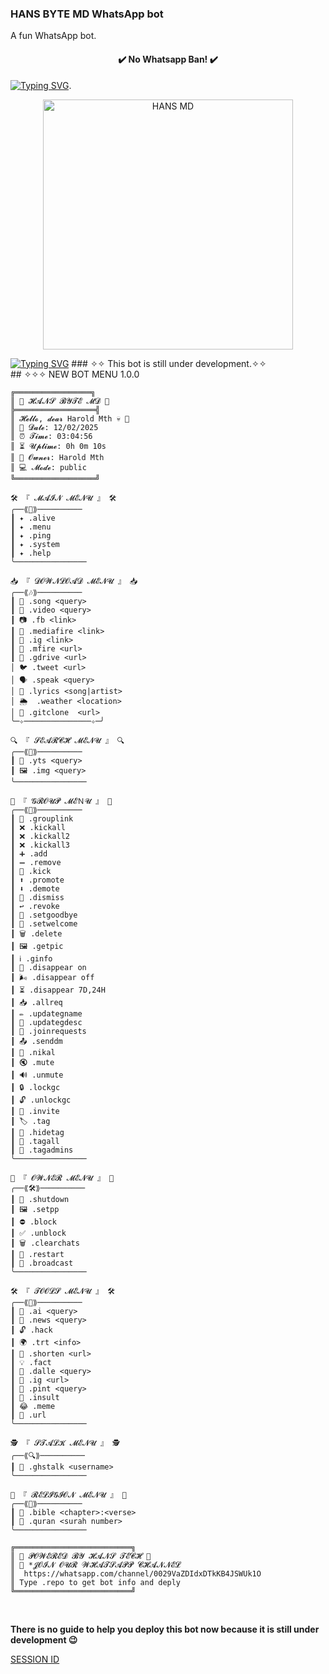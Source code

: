 ### HANS BYTE MD WhatsApp bot

A fun WhatsApp bot.

<h4 align="center"> ✔️ No Whatsapp Ban! ✔️</h4>
<a href="https://git.io/typing-svg"><img src="https://readme-typing-svg.demolab.com?font=EB+Garamond&pause=1000&width=435&lines=HANS+BYTE+BOT+BY+HANS+TECH+" alt="Typing SVG" /></a>.

<p align="center">
  <a href="https://i.ibb.co/FLSgNhW9/Free.png">
    <img alt="HANS MD" height="400" src="https://i.ibb.co/FLSgNhW9/Free.png">
  </a>
</p>
<a href="https://git.io/typing-svg"><img src="https://readme-typing-svg.demolab.com?font=EB+Garamond&pause=1000&width=435&lines=BEST+WA+MULTIFUNCTIONAL+BOT" alt="Typing SVG" /></a>
### ✧✧ This bot is still under development.✧✧
</br>
## ✧✧✧ NEW BOT MENU 1.0.0 

```
╔═════════════════╗
║ 🚀 𝓗𝓐𝓝𝓢 𝓑𝓨𝓣𝓔 𝓜𝓓 🚀           
╠══════════════════╣
║ 𝓗𝓮𝓵𝓵𝓸, 𝓭𝓮𝓪𝓻 Harold Mth 💀 🎩
║ 📅 𝓓𝓪𝓽𝓮: 12/02/2025
║ ⏰ 𝓣𝓲𝓶𝓮: 03:04:56
║ ⏳ 𝓤𝓹𝓽𝓲𝓶𝓮: 0h 0m 10s
║ 👑 𝓞𝔀𝓷𝓮𝓻: Harold Mth
║ 💻 𝓜𝓸𝓭𝓮: public
╚══════════════════╝

🛠 『 𝓜𝓐𝓘𝓝 𝓜𝓔𝓝𝓤 』 🛠
╭──⟪📌⟫──────────
┃ ✦ .alive
┃ ✦ .menu
┃ ✦ .ping
┃ ✦ .system
┃ ✦ .help
╰────────────────

📥 『 𝓓𝓞𝓦𝓝𝓛𝓞𝓐𝓓 𝓜𝓔𝓝𝓤 』 📥
╭──⟪🎶⟫──────────
┃ 🎵 .song <query>
┃ 🎥 .video <query>
┃ 📷 .fb <link>
┃ 🔗 .mediafire <link>
┃ 📸 .ig <link>
┃ 📁 .mfire <url>
┃ 📁 .gdrive <url>
│ 🐦 .tweet <url>         
│ 🗣 .speak <query>       
│ 🎼 .lyrics <song|artist> 
│ 🌦  .weather <location>              
│ 🐙 .gitclone  <url>         
╰─✧───────────────✧─╯

🔍 『 𝓢𝓔𝓐𝓡𝓒𝓗 𝓜𝓔𝓝𝓤 』 🔍
╭──⟪🔎⟫──────────
┃ 🔎 .yts <query>
┃ 🖼 .img <query>
╰────────────────

👥 『 𝓖𝓡𝓞𝓤𝓟 𝓜𝓔Ｎ𝓤 』 👥  
╭──⟪📢⟫──────────  
┃ 🔗 .grouplink  
┃ ❌ .kickall  
┃ ❌ .kickall2  
┃ ❌ .kickall3  
┃ ➕ .add  
┃ ➖ .remove  
┃ 🚪 .kick  
┃ ⬆ .promote  
┃ ⬇ .demote  
┃ 🚫 .dismiss  
┃ ↩ .revoke  
┃ 👋 .setgoodbye  
┃ 💬 .setwelcome  
┃ 🗑 .delete  
┃ 🖼 .getpic  
┃ ℹ .ginfo  
┃ 💨 .disappear on  
┃ 🌬 .disappear off  
┃ ⏳ .disappear 7D,24H  
┃ 📥 .allreq  
┃ ✏ .updategname  
┃ 📝 .updategdesc  
┃ 🤝 .joinrequests  
┃ 📤 .senddm  
┃ 🚶 .nikal  
┃ 🔇 .mute  
┃ 🔊 .unmute  
┃ 🔒 .lockgc  
┃ 🔓 .unlockgc  
┃ 📩 .invite  
┃ 🏷 .tag  
┃ 🙈 .hidetag  
┃ 📣 .tagall  
┃ 👑 .tagadmins  
╰────────────────

👑 『 𝓞𝓦𝓝𝓔𝓡 𝓜𝓔𝓝𝓤 』 👑
╭──⟪🛠⟫──────────
┃ 📴 .shutdown
┃ 🖼 .setpp
┃ ⛔ .block
┃ ✅ .unblock
┃ 🗑 .clearchats
┃ 🔄 .restart
┃ 📢 .broadcast
╰────────────────

🛠 『 𝓣𝓞𝓞𝓛𝓢 𝓜𝓔𝓝𝓤 』 🛠
╭──⟪🔧⟫──────────
┃ 🤖 .ai <query>
┃ 📰 .news <query>
┃ 🔓 .hack
┃ 🌍 .trt <info>
┃ 🔗 .shorten <url>
┃ 💡 .fact
┃ 🎨 .dalle <query>
┃ 📸 .ig <url>
┃ 📌 .pint <query>
┃ 🤬 .insult 
┃ 😂 .meme
┃ 🔗 .url
╰────────────────

🕵 『 𝓢𝓣𝓐𝓛𝓚 𝓜𝓔𝓝𝓤 』 🕵
╭──⟪🔍⟫──────────
┃ 🔎 .ghstalk <username>
╰────────────────

📖 『 𝓡𝓔𝓛𝓘𝓖𝓘𝓞𝓝 𝓜𝓔𝓝𝓤 』 📖
╭──⟪📖⟫──────────
┃ 📖 .bible <chapter>:<verse>
┃ 🕌 .quran <surah number>
╰────────────────

╔══════════════════════════╗
║ 🚀 𝓟𝓞𝓦𝓔𝓡𝓔𝓓 𝓑𝓨 𝓗𝓐𝓝𝓢 𝓣𝓔𝓒𝓗 🚀
║ 🔗 *𝓙𝓞𝓘𝓝 𝓞𝓤𝓡 𝓦𝓗𝓐𝓣𝓢𝓐𝓟𝓟 𝓒𝓗𝓐𝓝𝓝𝓔𝓛
║  https://whatsapp.com/channel/0029VaZDIdxDTkKB4JSWUk1O
║ Type .repo to get bot info and deply
╚══════════════════════════╝
```
</br>

<strong> There is no guide to help you deploy this bot now because it is still under development 😉 </strong>

[SESSION ID](https://hans-pair-web.onrender.com)
